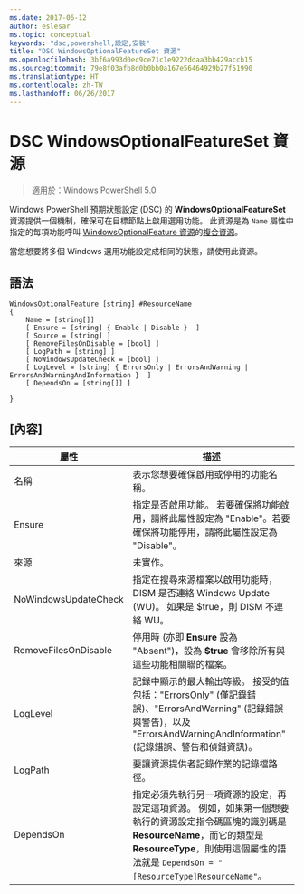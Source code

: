```yaml
---
ms.date: 2017-06-12
author: eslesar
ms.topic: conceptual
keywords: "dsc,powershell,設定,安裝"
title: "DSC WindowsOptionalFeatureSet 資源"
ms.openlocfilehash: 3bf6a993d0ec9ce71c1e9222ddaa3bb429accb15
ms.sourcegitcommit: 79e8f03afb8d0b0bb0a167e56464929b27f51990
ms.translationtype: HT
ms.contentlocale: zh-TW
ms.lasthandoff: 06/26/2017
---
```

# <a name="dsc-windowsoptionalfeatureset-resource"></a>DSC WindowsOptionalFeatureSet 資源

> 適用於：Windows PowerShell 5.0

Windows PowerShell 預期狀態設定 (DSC) 的 **WindowsOptionalFeatureSet** 資源提供一個機制，確保可在目標節點上啟用選用功能。 此資源是為 `Name` 屬性中指定的每項功能呼叫 [WindowsOptionalFeature 資源](windowsOptionalFeatureResource.md)的[複合資源](authoringResourceComposite.md)。

當您想要將多個 Windows 選用功能設定成相同的狀態，請使用此資源。

## <a name="syntax"></a>語法

```
WindowsOptionalFeature [string] #ResourceName
{
    Name = [string[]]
    [ Ensure = [string] { Enable | Disable }  ]
    [ Source = [string] ] 
    [ RemoveFilesOnDisable = [bool] ]  
    [ LogPath = [string] ]
    [ NoWindowsUpdateCheck = [bool] ]
    [ LogLevel = [string] { ErrorsOnly | ErrorsAndWarning | ErrorsAndWarningAndInformation }  ]
    [ DependsOn = [string[]] ]
    
}
```

## <a name="properties"></a>[內容]

|  屬性  |  描述   | 
|---|---| 
| 名稱| 表示您想要確保啟用或停用的功能名稱。| 
| Ensure| 指定是否啟用功能。 若要確保將功能啟用，請將此屬性設定為 "Enable"。若要確保將功能停用，請將此屬性設定為 "Disable"。|
| 來源| 未實作。|
| NoWindowsUpdateCheck| 指定在搜尋來源檔案以啟用功能時，DISM 是否連絡 Windows Update (WU)。 如果是 $true，則 DISM 不連絡 WU。|
| RemoveFilesOnDisable| 停用時 (亦即 **Ensure** 設為 "Absent")，設為 **$true** 會移除所有與這些功能相關聯的檔案。|
| LogLevel| 記錄中顯示的最大輸出等級。 接受的值包括："ErrorsOnly" (僅記錄錯誤)、"ErrorsAndWarning" (記錄錯誤與警告)，以及 "ErrorsAndWarningAndInformation" (記錄錯誤、警告和偵錯資訊)。|
| LogPath| 要讓資源提供者記錄作業的記錄檔路徑。| 
| DependsOn| 指定必須先執行另一項資源的設定，再設定這項資源。 例如，如果第一個想要執行的資源設定指令碼區塊的識別碼是 __ResourceName__，而它的類型是 __ResourceType__，則使用這個屬性的語法就是 `DependsOn = "[ResourceType]ResourceName"`。| 
 




